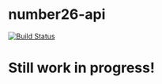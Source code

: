 # number26-api

[![Build Status](https://travis-ci.org/BenjaminHesse/number26-api.svg?branch=master)](https://travis-ci.org/BenjaminHesse/number26-api)

Still work in progress!
=======================